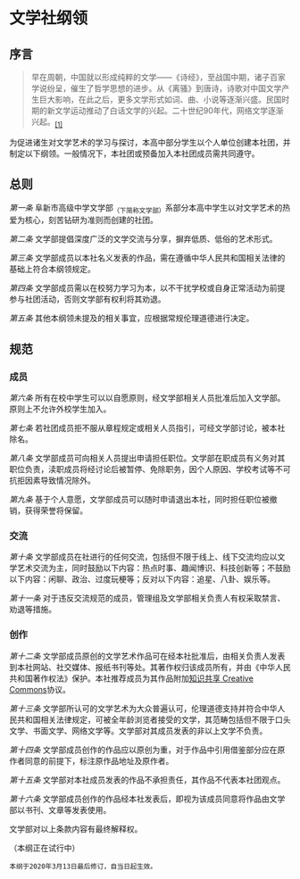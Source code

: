 # 文学社纲领
## 序言

> 早在周朝，中国就以形成纯粹的文学——《诗经》，至战国中期，诸子百家学说纷呈，催生了哲学思想的进步。从《离骚》到唐诗，诗歌对中国文学产生巨大影响，在此之后，更多文学形式如词、曲、小说等逐渐兴盛。民国时期的新文学运动推动了白话文学的兴起。二十世纪90年代，网络文学逐渐兴起。<sub>[[1]](https://zh.wikipedia.org/wiki/%E4%B8%AD%E5%9B%BD%E6%96%87%E5%AD%A6%E5%8F%B2)</sub>

为促进诸生对文学艺术的学习与探讨，本高中部分学生以个人单位创建本社团，并制定以下纲领。一般情况下，本社团或预备加入本社团成员需共同遵守。

## 总则

_第一条_  阜新市高级中学文学部<sub>（下简称文学部）</sub>系部分本高中学生以对文学艺术的热爱为核心，刻苦钻研为准则而创建的社团。

_第二条_ 文学部提倡深度广泛的文学交流与分享，摒弃低质、低俗的艺术形式。

_第三条_ 文学部成员以本社名义发表的作品，需在遵循中华人民共和国相关法律的基础上符合本纲领规定。

_第四条_ 文学部成员需以在校努力学习为本，以不干扰学校或自身正常活动为前提参与社团活动，否则文学部有权利将其劝退。

_第五条_ 其他本纲领未提及的相关事宜，应根据常规伦理道德进行决定。

## 规范
### 成员

_第六条_ 所有在校中学生可以以自愿原则，经文学部相关人员批准后加入文学部。 原则上不允许外校学生加入。

_第七条_ 若社团成员拒不服从章程规定或相关人员指引，可经文学部讨论，被本社除名。

_第八条_ 文学部成员可向相关人员提出申请担任职位。文学部在职成员有义务对其职位负责，渎职成员将经讨论后被暂停、免除职务，因个人原因、学校考试等不可抗拒因素导致情况除外。

_第九条_ 基于个人意愿，文学部成员可以随时申请退出本社，同时担任职位被撤销，获得荣誉将保留。

### 交流

_第十条_ 文学部成员在社进行的任何交流，包括但不限于线上、线下交流均应以文学艺术交流为主，同时鼓励以下内容：热点时事、趣闻博识、科技创新等；不鼓励以下内容：闲聊、政治、过度玩梗等；反对以下内容：追星、八卦、娱乐等。

_第十一条_ 对于违反交流规范的成员，管理组及文学部相关负责人有权采取禁言、劝退等措施。

### 创作

_第十二条_ 文学部成员原创的文学艺术作品可在经本社批准后，由相关负责人发表到本社网站、社交媒体、报纸书刊等处。其著作权归该成员所有，并由《中华人民共和国著作权法》保护。本社推荐成员为其作品附加[知识共享 Creative Commons](https://creativecommons.org/licenses/by/3.0/cn/)协议。

_第十三条_ 文学部所认可的文学艺术为大众普遍认可，伦理道德支持并符合中华人民共和国相关法律规定，可被全年龄浏览者接受的文学，其范畴包括但不限于口头文学、书面文学、网络文学等。文学部对其成员发表的非以上文学不负责。

_第十四条_ 文学部成员创作的作品应以原创为重，对于作品中引用借鉴部分应在原作者同意的前提下，标注原作品地址及原作者。

_第十五条_ 文学部对本社成员发表的作品不承担责任，其作品不代表本社团观点。

_第十六条_ 文学部成员创作的作品经本社发表后，即视为该成员同意将作品由文学部以书刊、文章等发表使用。


文学部对以上条款内容有最终解释权。

（本纲正在试行中）

    本纲于2020年3月13日最后修订，自当日起生效。
